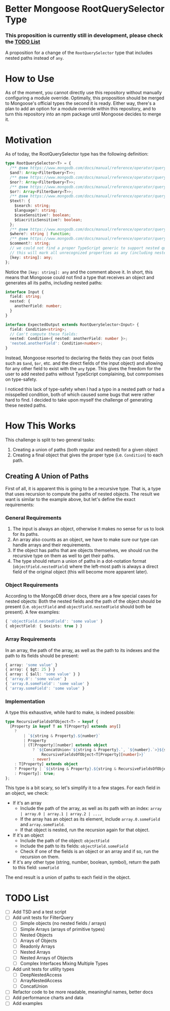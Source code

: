 # Better Mongoose RootQuerySelector Type
### This proposition is currently still in development, please check the [TODO List](https://github.com/PCOffline/mongoose-filter-query-poc/blob/main/README.md#todo-list)
A proposition for a change of the `RootQuerySelector` type that includes nested paths instead of `any`.
# How to Use
As of the moment, you cannot directly use this repository without manually configuring a module override. Optimally, this proposition should be merged to Mongoose's official types the second it is ready.
Either way, there's a plan to add an option for a module override within this repository, and to turn this repository into an npm package until Mongoose decides to merge it.

# Motivation
As of today, the RootQuerySelector type has the following definition:
```ts
type RootQuerySelector<T> = {
  /** @see https://www.mongodb.com/docs/manual/reference/operator/query/and/#op._S_and */
  $and?: Array<FilterQuery<T>>;
  /** @see https://www.mongodb.com/docs/manual/reference/operator/query/nor/#op._S_nor */
  $nor?: Array<FilterQuery<T>>;
  /** @see https://www.mongodb.com/docs/manual/reference/operator/query/or/#op._S_or */
  $or?: Array<FilterQuery<T>>;
  /** @see https://www.mongodb.com/docs/manual/reference/operator/query/text */
  $text?: {
    $search: string;
    $language?: string;
    $caseSensitive?: boolean;
    $diacriticSensitive?: boolean;
  };
  /** @see https://www.mongodb.com/docs/manual/reference/operator/query/where/#op._S_where */
  $where?: string | Function;
  /** @see https://www.mongodb.com/docs/manual/reference/operator/query/comment/#op._S_comment */
  $comment?: string;
  // we could not find a proper TypeScript generic to support nested queries e.g. 'user.friends.name'
  // this will mark all unrecognized properties as any (including nested queries)
  [key: string]: any;
};
```

Notice the `[key: string]: any` and the comment above it. In short, this means that Mongoose could not find a type that receives an object and generates all its paths, including nested paths:
```ts
interface Input {
  field: string;
  nested: {
    anotherField: number;
  }
}

interface ExpectedOutput extends RootQuerySelector<Input> {
  field: Condition<string>;
  // Can't compute these fields:
  nested: Condition<{ nested: anotherField: number }>;
  'nested.anotherField': Condition<number>;
}
```

Instead, Mongoose resorted to declaring the fields they can (root fields such as `$and`, `$or`, etc. and the direct fields of the input object) and allowing for any other field to exist with the `any` type. This gives the freedom for the user to add nested paths without TypeScript complaining, but comrpomises on type-safety.

I noticed this lack of type-safety when I had a typo in a nested path or had a misspelled condition, both of which caused some bugs that were rather hard to find. I decided to take upon myself the challenge of generating these nested paths.

# How This Works
This challenge is split to two general tasks:
1. Creating a union of paths (both regular and nested) for a given object
2. Creating a final object that gives the proper type (i.e. `Condition`) to each path.

## Creating A Union of Paths
First of all, it is apparent this is going to be a recursive type. That is, a type that uses recursion to compute the paths of nested objects.
The result we want is similar to the example above, but let's define the exact requirements:

### General Requirements
1. The input is always an object, otherwise it makes no sense for us to look for its paths.
2. An array also counts as an object, we have to make sure our type can handle arrays and their requirements.
3. If the object has paths that are objects themselves, we should run the recursive type on them as well to get their paths.
4. The type should return a union of paths in a dot-notation format (`objectField.nestedField`) where the left-most path is always a direct field of the original object (this will become more apparent later).

### Object Requirements
According to the MongoDB driver docs, there are a few special cases for nested objects:
Both the nested fields and the path of the object should be present (i.e. `objectField` and `objectField.nestedField` should both be present).
A few examples:
```ts
{ 'objectField.nestedField': 'some value' }
{ objectField: { $exists: true } }
```

### Array Requirements
In an array, the path of the array, as well as the path to its indexes and the path to its fields should be present:
```ts
{ array: 'some value' }
{ array: { $gt: 25 } }
{ array: { $all: 'some value' } }
{ 'array.0': 'some value' }
{ 'array.0.someField': 'some value' }
{ 'array.someField': 'some value' }
```

### Implementation
A type this exhaustive, while hard to make, is indeed possible:
```ts
type RecursiveFieldsOfObject<T> = keyof {
  [Property in keyof T as T[Property] extends any[]
    ?
        | `${string & Property}.${number}`
        | Property
        | (T[Property][number] extends object
            ? `${ConcatUnion<`${string & Property}.`, `${number}.`>}${string &
                RecursiveFieldsOfObject<T[Property][number]>}`
            : never)
    : T[Property] extends object
    ? Property | `${string & Property}.${string & RecursiveFieldsOfObject<T[Property]>}`
    : Property]: true;
};
```

This type is a bit scary, so let's simplify it to a few stages.
For each field in an object, we check:
- If it's an array
  - Include the path of the array, as well as its path with an index: `array | array.0 | array.1 | array.2 | ...`.
  - If the array has an object as its element, include `array.0.someField` and `array.someField`.
  - If that object is nested, run the recursion again for that object.
- If it's an object
  - Include the path of the object: `objectField`
  - Include the path to its fields: `objectField.someField`
  - Check if one of the fields is an object or an array and if so, run the recursion on them.
- If it's any other type (string, number, boolean, symbol), return the path to this field: `someField`

The end result is a union of paths to each field in the object.

# TODO List
- [ ] Add TSD and a test script
- [ ] Add unit tests for FilterQuery
  - [ ] Simple objects (no nested fields / arrays)
  - [ ] Simple Arrays (arrays of primitive types)
  - [ ] Nested Objects
  - [ ] Arrays of Objects
  - [ ] Readonly Arrays
  - [ ] Nested Arrays
  - [ ] Nested Arrays of Objects
  - [ ] Complex Interfaces Mixing Multiple Types
- [ ] Add unit tests for utility types
  - [ ] DeepNestedAccess
  - [ ] ArrayNestedAccess
  - [ ] ConcatUnion
- [ ] Refactor code to be more readable, meaningful names, better docs
- [ ] Add performance charts and data
- [ ] Add examples
